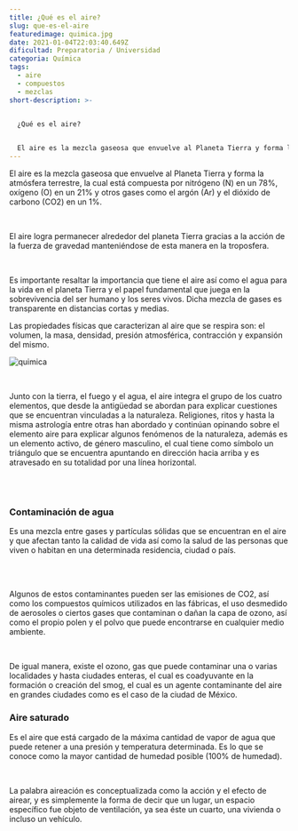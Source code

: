 ```yaml
---
title: ¿Qué es el aire?
slug: que-es-el-aire
featuredimage: quimica.jpg
date: 2021-01-04T22:03:40.649Z
dificultad: Preparatoria / Universidad
categoria: Química
tags:
  - aire
  - compuestos
  - mezclas
short-description: >-
  

  ¿Qué es el aire?


  El aire es la mezcla gaseosa que envuelve al Planeta Tierra y forma la atmósfera terrestre,
---
```

El aire es la mezcla gaseosa que envuelve al Planeta Tierra y forma la atmósfera terrestre, la cual está compuesta por nitrógeno (N) en un 78%, oxígeno (O) en un 21% y otros gases como el argón (Ar) y el dióxido de carbono (CO2) en un 1%.

</br>

El aire logra permanecer alrededor del planeta Tierra gracias a la acción de la fuerza de gravedad manteniéndose de esta manera en la troposfera.

</br>

Es importante resaltar la importancia que tiene el aire así como el agua para la vida en el planeta Tierra y el papel fundamental que juega en la sobrevivencia del ser humano y los seres vivos. Dicha mezcla de gases es transparente en distancias cortas y medias.

Las propiedades físicas que caracterizan al aire que se respira son: el volumen, la masa, densidad, presión atmosférica, contracción y expansión del mismo.

![quimica](/assets/quimica.jpg "aire")

</br>

Junto con la tierra, el fuego y el agua, el aire integra el grupo de los cuatro elementos, que desde la antigüedad se abordan para explicar cuestiones que se encuentran vinculadas a la naturaleza. Religiones, ritos y hasta la misma astrología entre otras han abordado y continúan opinando sobre el elemento aire para explicar algunos fenómenos de la naturaleza, además es un elemento activo, de género masculino, el cual tiene como símbolo un triángulo que se encuentra apuntando en dirección hacia arriba y es atravesado en su totalidad por una línea horizontal.

</br></br>

### Contaminación de agua 

Es una mezcla entre gases y partículas sólidas que se encuentran en el aire y que afectan tanto la calidad de vida así como la salud de las personas que viven o habitan en una determinada residencia, ciudad o país.

</br></br>

Algunos de estos contaminantes pueden ser las emisiones de CO2, así como los compuestos químicos utilizados en las fábricas, el uso desmedido de aerosoles o ciertos gases que contaminan o dañan la capa de ozono, así como el propio polen y el polvo que puede encontrarse en cualquier medio ambiente.

</br>

De igual manera, existe el ozono, gas que puede contaminar una o varias localidades y hasta ciudades enteras, el cual es coadyuvante en la formación o creación del smog, el cual es un agente contaminante del aire en grandes ciudades como es el caso de la ciudad de México.

### Aire saturado 

Es el aire que está cargado de la máxima cantidad de vapor de agua que puede retener a una presión y temperatura determinada. Es lo que se conoce como la mayor cantidad de humedad posible (100% de humedad).

</br>

La palabra aireación es conceptualizada como la acción y el efecto de airear, y es simplemente la forma de decir que un lugar, un espacio específico fue objeto de ventilación, ya sea éste un cuarto, una vivienda o incluso un vehículo.

</br>